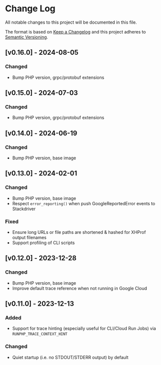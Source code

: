 # Change Log
All notable changes to this project will be documented in this file.

The format is based on [Keep a Changelog](http://keepachangelog.com/)
and this project adheres to [Semantic Versioning](http://semver.org/).

## [v0.16.0] - 2024-08-05

### Changed
- Bump PHP version, grpc/protobuf extensions

## [v0.15.0] - 2024-07-03

### Changed
- Bump PHP version, grpc/protobuf extensions

## [v0.14.0] - 2024-06-19

### Changed
- Bump PHP version, base image

## [v0.13.0] - 2024-02-01

### Changed
- Bump PHP version, base image
- Respect `error_reporting()` when push GoogleReportedError events to Stackdriver

### Fixed
- Ensure long URLs or file paths are shortened & hashed for XHProf output filenames
- Support profiling of CLI scripts

## [v0.12.0] - 2023-12-28

### Changed
- Bump PHP version, base image
- Improve default trace reference when not running in Google Cloud

## [v0.11.0] - 2023-12-13

### Added
- Support for trace hinting (especially useful for CLI/Cloud Run Jobs) via `RUNPHP_TRACE_CONTEXT_HINT`

### Changed
- Quiet startup (i.e. no STDOUT/STDERR output) by default